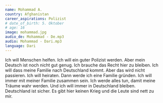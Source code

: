 ```yaml
---
name: Mohammad A.
country: Afghanistan
career_aspirations: Polizist
# date_of_birth: 5. Oktober
# age: 16
image: mohammad.jpg
audio_de: Mohammad - De.mp3
audio: Mohammad - Dari.mp3
language: Dari
---
```


Ich will Menschen helfen. Ich will ein guter Polizist werden. Aber mein Deutsch ist noch nicht gut genug. Ich brauche das Recht hier zu bleiben. Ich will dass meine Familie nach Deutschland kommt. Aber das wird nicht passieren. Ich will heiraten. Dann werde ich eine Familie gründen. Ich will immer mit meiner Familie zusammen sein. Ich werde alles tun, damit meine Träume wahr werden. Und ich will immer in Deutschland bleiben. Deutschland ist sicher. Es gibt hier keinen Krieg und die Leute sind nett zu mir.